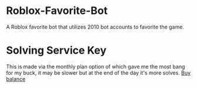 # Roblox-Favorite-Bot
A Roblox favorite bot that utilizes 2010 bot accounts to favorite the game.

# Solving Service Key
This is made via the monthly plan option of which gave me the most bang for my buck, it may be slower but at the end of the day it's more solves.
[Buy balance](https://dashboard.captchaai.io/passport/register?inviteCode=7zA75odr)
